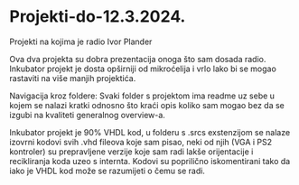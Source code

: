 # Projekti-do-12.3.2024.
Projekti na kojima je radio Ivor Plander

Ova dva projekta su dobra prezentacija onoga što sam dosada radio. Inkubator projekt je dosta opširniji od mikroćelija i vrlo lako bi se mogao rastaviti na više manjih projektića. 

Navigacija kroz foldere:
Svaki folder s projektom ima readme uz sebe u kojem se nalazi kratki odnosno što kraći opis koliko sam mogao bez da se izgubi na kvaliteti generalnog overview-a. 

Inkubator projekt je 90% VHDL kod, u folderu s .srcs exstenzijom se nalaze izovrni kodovi svih .vhd fileova koje sam pisao, neki od njih (VGA i PS2 kontroler) su prepravljene verzije koje sam radi lakše orijentacije i recikliranja koda uzeo s internta. Kodovi su poprilično iskomentirani tako da iako je VHDL kod može se razumijeti o čemu se radi.

